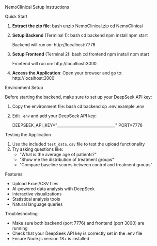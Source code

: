 NemoClinical Setup Instructions

Quick Start

1. **Extract the zip file**:
   bash
   unzip NemoClinical.zip
   cd NemoClinical
   

2. **Setup Backend** (Terminal 1):
   bash
   cd backend
   npm install
   npm start
   
   Backend will run on: http://localhost:7776

3. **Setup Frontend** (Terminal 2):
   bash
   cd frontend
   npm install
   npm start
   
   Frontend will run on: http://localhost:3000

4. **Access the Application**:
   Open your browser and go to: http://localhost:3000

Environment Setup

Before starting the backend, make sure to set up your DeepSeek API key:

1. Copy the environment file:
   bash
   cd backend
   cp .env.example .env
   

2. Edit `.env` and add your DeepSeek API key:
   
   DEEPSEEK_API_KEY="______________________________"
   PORT=7776
   

Testing the Application

1. Use the included `test_data.csv` file to test the upload functionality
2. Try asking questions like:
   - "What is the average age of patients?"
   - "Show me the distribution of treatment groups"
   - "Compare baseline scores between control and treatment groups"

Features

- Upload Excel/CSV files
- AI-powered data analysis with DeepSeek
- Interactive visualizations
- Statistical analysis tools
- Natural language queries

Troubleshooting

- Make sure both backend (port 7776) and frontend (port 3000) are running
- Check that your DeepSeek API key is correctly set in the .env file
- Ensure Node.js version 18+ is installed

